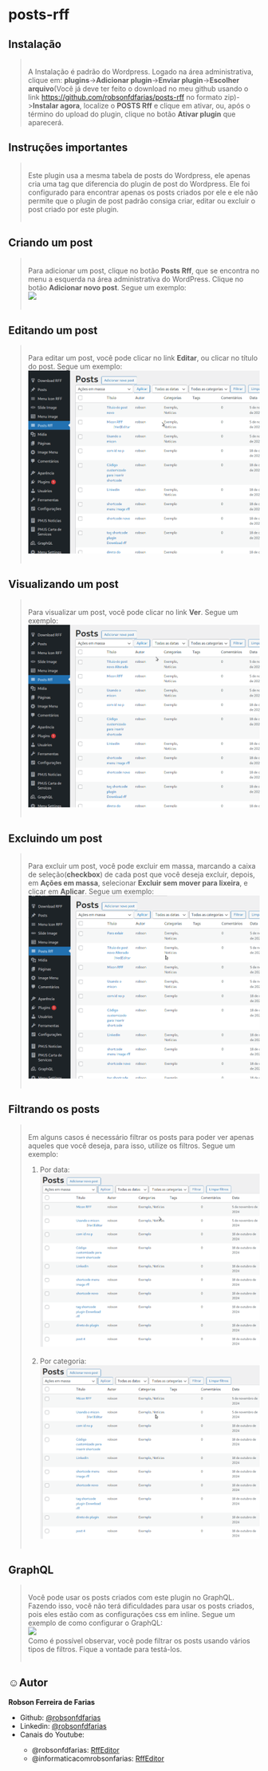 # posts-rff

## Instalação
> <br> A Instalação é padrão do Wordpress. Logado na área administrativa, clique em: 
> **plugins**->**Adicionar plugin**->**Enviar plugin**->**Escolher arquivo**(Você já deve ter feito o download no meu github usando o link https://github.com/robsonfdfarias/posts-rff no formato zip)->**Instalar agora**, localize o **POSTS Rff** e clique em ativar, ou, após o término do upload do plugin, clique no botão **Ativar plugin** que aparecerá.
><br>

## Instruções importantes
> <br>Este plugin usa a mesma tabela de posts do Wordpress, ele apenas cria uma tag que diferencia do plugin de post do Wordpress. Ele foi configurado para encontrar apenas os posts criados por ele e ele não permite que o plugin de post padrão consiga criar, editar ou excluir o post criado por este plugin.<br><br>

## Criando um post
> <br> Para adicionar um post, clique no botão **Posts Rff**, que se encontra no menu a esquerda na área administrativa do WordPress. Clique no botão **Adicionar novo post**. Segue um exemplo:<br>
> <img src="img/Posts_rff_img1.gif"><br><br>


## Editando um post
> <br> Para editar um post, você pode clicar no link **Editar**, ou clicar no título do post. Segue um exemplo:<br>
> <img src="img/Posts_rff_img2.gif"><br><br>


## Visualizando um post
> <br> Para visualizar um post, você pode clicar no link **Ver**. Segue um exemplo:<br>
> <img src="img/Posts_rff_img3.gif"><br><br>


## Excluindo um post
> <br> Para excluir um post, você pode excluir em massa, marcando a caixa de seleção(**checkbox**) de cada post que você deseja excluir, depois, em **Ações em massa**, selecionar **Excluir sem mover para lixeira**, e clicar em **Aplicar**. Segue um exemplo:<br>
> <img src="img/Posts_rff_img4.gif"><br><br>


## Filtrando os posts
> <br> Em alguns casos é necessário filtrar os posts para poder ver apenas aqueles que você deseja, para isso, utilize os filtros. Segue um exemplo:<br>
> 1. Por data:
> <img src="img/Posts_rff_img5.gif"><br><br>
> 2. Por categoria:
> <img src="img/Posts_rff_img6.gif"><br><br>


## GraphQL
> <br> Você pode usar os posts criados com este plugin no GraphQL. Fazendo isso, você não terá dificuldades para usar os posts criados, pois eles estão com as configurações css em inline. Segue um exemplo de como configurar o GraphQL:<br>
> <img src="img/Posts_rff_img7.gif"><br>
> Como é possível observar, você pode filtrar os posts usando vários tipos de filtros. Fique a vontade para testá-los.<br><br>



<h2>☺Autor</h2>
<strong>Robson Ferreira de Farias</strong><br>
<ul>
  <li>Github: <a href="https://github.com/robsonfdfarias">@robsonfdfarias</a></li>
  <li>Linkedin: <a href="https://www.linkedin.com/in/robson-farias-a8b01723a/">@robsonfdfarias</a></li>
  <li>Canais do Youtube: 
  </li>
    <ul>
      <li>@robsonfdfarias: <a href="https://www.youtube.com/@RobsonFarias-os2di">RffEditor</a></li>
      <li>@informaticacomrobsonfarias: <a href="https://www.youtube.com/c/Inform%C3%A1ticacomRobsonFarias">RffEditor</a></li>
    </ul>
</ul><br><br>


